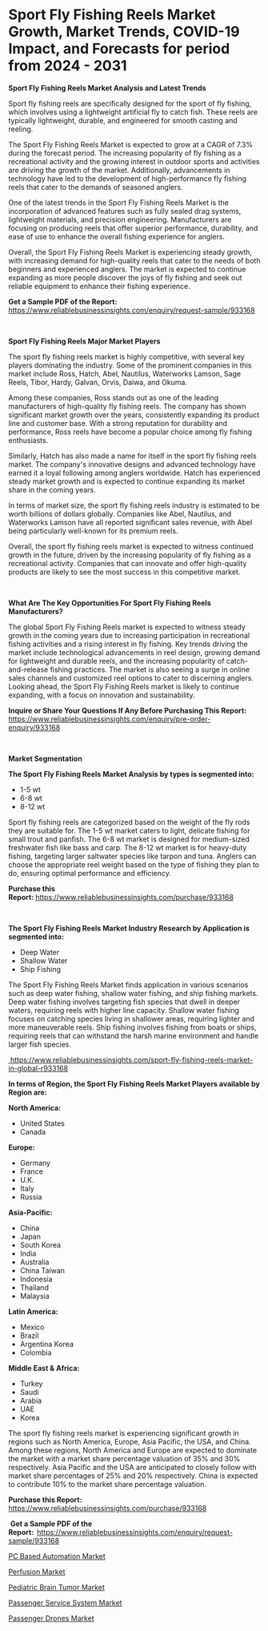 <p><h1>Sport Fly Fishing Reels Market Growth, Market Trends, COVID-19 Impact, and Forecasts for period from 2024 - 2031</h1></p><p><strong>Sport Fly Fishing Reels Market Analysis and Latest Trends</strong></p>
<p><p>Sport fly fishing reels are specifically designed for the sport of fly fishing, which involves using a lightweight artificial fly to catch fish. These reels are typically lightweight, durable, and engineered for smooth casting and reeling.</p><p>The Sport Fly Fishing Reels Market is expected to grow at a CAGR of 7.3% during the forecast period. The increasing popularity of fly fishing as a recreational activity and the growing interest in outdoor sports and activities are driving the growth of the market. Additionally, advancements in technology have led to the development of high-performance fly fishing reels that cater to the demands of seasoned anglers.</p><p>One of the latest trends in the Sport Fly Fishing Reels Market is the incorporation of advanced features such as fully sealed drag systems, lightweight materials, and precision engineering. Manufacturers are focusing on producing reels that offer superior performance, durability, and ease of use to enhance the overall fishing experience for anglers.</p><p>Overall, the Sport Fly Fishing Reels Market is experiencing steady growth, with increasing demand for high-quality reels that cater to the needs of both beginners and experienced anglers. The market is expected to continue expanding as more people discover the joys of fly fishing and seek out reliable equipment to enhance their fishing experience.</p></p>
<p><strong>Get a Sample PDF of the Report:&nbsp;</strong> <a href="https://www.reliablebusinessinsights.com/enquiry/request-sample/933168">https://www.reliablebusinessinsights.com/enquiry/request-sample/933168</a></p>
<p>&nbsp;</p>
<p><strong>Sport Fly Fishing Reels Major Market Players</strong></p>
<p><p>The sport fly fishing reels market is highly competitive, with several key players dominating the industry. Some of the prominent companies in this market include Ross, Hatch, Abel, Nautilus, Waterworks Lamson, Sage Reels, Tibor, Hardy, Galvan, Orvis, Daiwa, and Okuma.</p><p>Among these companies, Ross stands out as one of the leading manufacturers of high-quality fly fishing reels. The company has shown significant market growth over the years, consistently expanding its product line and customer base. With a strong reputation for durability and performance, Ross reels have become a popular choice among fly fishing enthusiasts.</p><p>Similarly, Hatch has also made a name for itself in the sport fly fishing reels market. The company's innovative designs and advanced technology have earned it a loyal following among anglers worldwide. Hatch has experienced steady market growth and is expected to continue expanding its market share in the coming years.</p><p>In terms of market size, the sport fly fishing reels industry is estimated to be worth billions of dollars globally. Companies like Abel, Nautilus, and Waterworks Lamson have all reported significant sales revenue, with Abel being particularly well-known for its premium reels.</p><p>Overall, the sport fly fishing reels market is expected to witness continued growth in the future, driven by the increasing popularity of fly fishing as a recreational activity. Companies that can innovate and offer high-quality products are likely to see the most success in this competitive market.</p></p>
<p>&nbsp;</p>
<p><strong>What Are The Key Opportunities For Sport Fly Fishing Reels Manufacturers?</strong></p>
<p><p>The global Sport Fly Fishing Reels market is expected to witness steady growth in the coming years due to increasing participation in recreational fishing activities and a rising interest in fly fishing. Key trends driving the market include technological advancements in reel design, growing demand for lightweight and durable reels, and the increasing popularity of catch-and-release fishing practices. The market is also seeing a surge in online sales channels and customized reel options to cater to discerning anglers. Looking ahead, the Sport Fly Fishing Reels market is likely to continue expanding, with a focus on innovation and sustainability.</p></p>
<p><strong>Inquire or Share Your Questions If Any Before Purchasing This Report:</strong> <a href="https://www.reliablebusinessinsights.com/enquiry/pre-order-enquiry/933168">https://www.reliablebusinessinsights.com/enquiry/pre-order-enquiry/933168</a></p>
<p>&nbsp;</p>
<p><strong>Market Segmentation</strong></p>
<p><strong>The Sport Fly Fishing Reels Market Analysis by types is segmented into:</strong></p>
<p><ul><li>1-5 wt</li><li>6-8 wt</li><li>8-12 wt</li></ul></p>
<p><p>Sport fly fishing reels are categorized based on the weight of the fly rods they are suitable for. The 1-5 wt market caters to light, delicate fishing for small trout and panfish. The 6-8 wt market is designed for medium-sized freshwater fish like bass and carp. The 8-12 wt market is for heavy-duty fishing, targeting larger saltwater species like tarpon and tuna. Anglers can choose the appropriate reel weight based on the type of fishing they plan to do, ensuring optimal performance and efficiency.</p></p>
<p><strong>Purchase this Report:&nbsp;</strong><a href="https://www.reliablebusinessinsights.com/purchase/933168">https://www.reliablebusinessinsights.com/purchase/933168</a></p>
<p>&nbsp;</p>
<p><strong>The Sport Fly Fishing Reels Market Industry Research by Application is segmented into:</strong></p>
<p><ul><li>Deep Water</li><li>Shallow Water</li><li>Ship Fishing</li></ul></p>
<p><p>The Sport Fly Fishing Reels Market finds application in various scenarios such as deep water fishing, shallow water fishing, and ship fishing markets. Deep water fishing involves targeting fish species that dwell in deeper waters, requiring reels with higher line capacity. Shallow water fishing focuses on catching species living in shallower areas, requiring lighter and more maneuverable reels. Ship fishing involves fishing from boats or ships, requiring reels that can withstand the harsh marine environment and handle larger fish species.</p></p>
<p><a href="https://www.reliablebusinessinsights.com/sport-fly-fishing-reels-market-in-global-r933168">&nbsp;https://www.reliablebusinessinsights.com/sport-fly-fishing-reels-market-in-global-r933168</a></p>
<p><strong>In terms of Region, the Sport Fly Fishing Reels Market Players available by Region are:</strong></p>
<p>
    <p> <strong> North America: </strong>
        <ul>
            <li>United States</li>
            <li>Canada</li>
        </ul>
        </p> 
    <p> <strong> Europe: </strong>
        <ul>
            <li>Germany</li>
            <li>France</li>
            <li>U.K.</li>
            <li>Italy</li>
            <li>Russia</li>
        </ul>
        </p> 
    <p> <strong> Asia-Pacific: </strong>
        <ul>
            <li>China</li>
            <li>Japan</li>
            <li>South Korea</li>
            <li>India</li>
            <li>Australia</li>
            <li>China Taiwan</li>
            <li>Indonesia</li>
            <li>Thailand</li>
            <li>Malaysia</li>
        </ul>
        </p> 
    <p> <strong> Latin America: </strong>
        <ul>
            <li>Mexico</li>
            <li>Brazil</li>
            <li>Argentina Korea</li>
            <li>Colombia</li>
        </ul>
        </p> 
    <p> <strong> Middle East & Africa: </strong>
        <ul>
            <li>Turkey</li>
            <li>Saudi</li>
            <li>Arabia</li>
            <li>UAE</li>
            <li>Korea</li>
        </ul>
    </p>
    </p>
<p><p>The sport fly fishing reels market is experiencing significant growth in regions such as North America, Europe, Asia Pacific, the USA, and China. Among these regions, North America and Europe are expected to dominate the market with a market share percentage valuation of 35% and 30% respectively. Asia Pacific and the USA are anticipated to closely follow with market share percentages of 25% and 20% respectively. China is expected to contribute 10% to the market share percentage valuation.</p></p>
<p><strong>Purchase this Report: </strong><a href="https://www.reliablebusinessinsights.com/purchase/933168">https://www.reliablebusinessinsights.com/purchase/933168</a></p>
<p>&nbsp;<strong>Get a Sample PDF of the Report:&nbsp;&nbsp;</strong><a href="https://www.reliablebusinessinsights.com/enquiry/request-sample/933168">https://www.reliablebusinessinsights.com/enquiry/request-sample/933168</a></p>
<p><strong></strong></p>
<p><p><a href="https://medium.com/@mayekuhic78/strategic-insights-into-global-pc-based-automation-market-trends-2024-2031-covered-in-180-bc90882079ab">PC Based Automation Market</a></p><p><a href="https://medium.com/@mayekuhic78/perfusion-market-size-by-type-medical-devices-medicines-medical-service-by-product-d50d1f69e65e">Perfusion Market</a></p><p><a href="https://medium.com/@mayekuhic78/pediatric-brain-tumor-market-outlook-complete-industry-analysis-2024-to-2031-d7599795fa82">Pediatric Brain Tumor Market</a></p><p><a href="https://medium.com/@mayekuhic78/global-passenger-service-system-market-size-and-market-trends-analysis-by-regional-outlook-2b30e2873d1a">Passenger Service System Market</a></p><p><a href="https://medium.com/@mayekuhic78/navigating-the-passenger-drones-market-expert-analysis-and-market-forecast-for-period-from-2024-to-368ea85b7eaf">Passenger Drones Market</a></p></p>